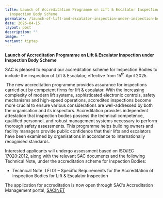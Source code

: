 ```yaml
---
title: Launch of Accreditation Programme on Lift & Escalator Inspection under
  Inspection Body Scheme
permalink: /launch-of-lift-and-escalator-inspection-under-inspection-body-scheme/
date: 2025-04-15
layout: post
description: ""
image: ""
variant: tiptap
---
```

<p><strong>Launch of Accreditation Programme on Lift &amp; Escalator Inspection under Inspection Body Scheme</strong>
</p>
<p></p>
<p>SAC is pleased to expand our accreditation scheme for Inspection Bodies
to include the inspection of Lift &amp; Escalator, effective from 15<sup>th</sup> April
2025.</p>
<p>&nbsp;The new accreditation programme provides assurance for inspections
carried out by competent firms for lift &amp; escalator. With the increasing
complexity of modern lift systems, sophisticated electronic controls, safety
mechanisms and high-speed operations, accredited inspections become more
crucial to ensure various considerations are well-addressed by both the
organisation and its inspectors. Accreditation provides independent attestation
that inspection bodies possess the technical competence, qualified personnel,
and robust management systems necessary to perform thorough safety assessments.
This programme helps building owners and facility managers provide public
confidence that their lifts and escalators have been examined by organisations
in accordance to internationally recognised standards.</p>
<p>Interested applicants will undergo assessment based on ISO/IEC 17020:2012,
along with the relevant SAC documents and the following Technical Note,
under the accreditation scheme for Inspection Bodies:</p>
<ul data-tight="true" class="tight">
<li>
<p>Technical Note: LEI 01 – Specific Requirements for the Accreditation of
Inspection Bodies for Lift &amp; Escalator Inspection</p>
</li>
</ul>
<p>The application for accreditation is now open through SAC’s Accreditation
Management portal, <a href="https://sacinet2.enterprisesg.gov.sg/" rel="noopener nofollow" target="_blank">SACINET</a>
</p>
<p></p>
<p>&nbsp;</p>